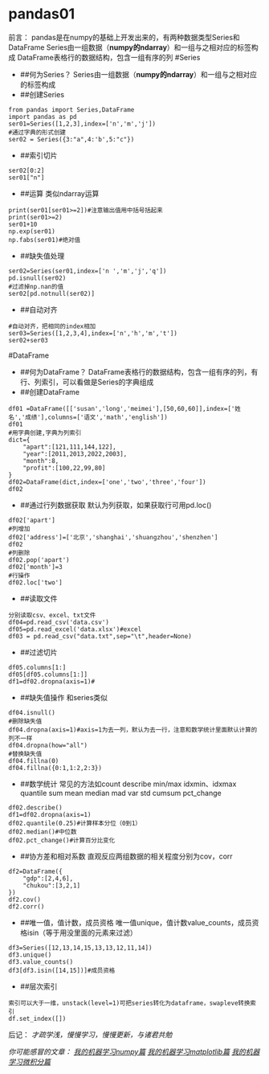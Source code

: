 # pandas01
前言：
pandas是在numpy的基础上开发出来的，有两种数据类型Series和DataFrame
Series由一组数据（**numpy的ndarray**）和一组与之相对应的标签构成
DataFrame表格行的数据结构，包含一组有序的列
#Series
* ##何为Series？
Series由一组数据（**numpy的ndarray**）和一组与之相对应的标签构成
* ##创建Series
```
from pandas import Series,DataFrame
import pandas as pd
ser01=Series([1,2,3],index=['n','m','j'])
#通过字典的形式创建
ser02 = Series({3:"a",4:'b',5:"c"})
```
* ##索引切片
```
ser02[0:2]
ser01["n"]
```

* ##运算
类似ndarray运算
```
print(ser01[ser01>=2])#注意输出值用中括号括起来
print(ser01>=2)
ser01+10
np.exp(ser01)
np.fabs(ser01)#绝对值
```
* ##缺失值处理
```
ser02=Series(ser01,index=['n ','m','j','q'])
pd.isnull(ser02)
#过滤掉np.nan的值
ser02[pd.notnull(ser02)]
```
* ##自动对齐
```
#自动对齐，把相同的index相加
ser03=Series([1,2,3,4],index=['n','h','m','t'])
ser02+ser03
```
#DataFrame
* ##何为DataFrame？
DataFrame表格行的数据结构，包含一组有序的列，有行、列索引，可以看做是Series的字典组成
* ##创建DataFrame
```
df01 =DataFrame([['susan','long','meimei'],[50,60,60]],index=['姓名','成绩'],columns=['语文','math','english'])
df01
#用字典创建,字典为列索引
dict={
    "apart":[121,111,144,122],
    "year":[2011,2013,2022,2003],
    "month":8,
    "profit":[100,22,99,80]
}
df02=DataFrame(dict,index=['one','two','three','four'])
df02
```
* ##通过行列数据获取
默认为列获取，如果获取行可用pd.loc()
```
df02['apart']
#列增加
df02['address']=['北京','shanghai','shuangzhou','shenzhen']
df02
#列删除
df02.pop('apart')
df02['month']=3
#行操作
df02.loc['two']
```
* ##读取文件
```
分别读取csv、excel、txt文件
df04=pd.read_csv('data.csv')
df05=pd.read_excel('data.xlsx')#excel
df03 = pd.read_csv("data.txt",sep="\t",header=None)
```
* ##过滤切片
```
df05.columns[1:]
df05[df05.columns[1:]]
df1=df02.dropna(axis=1)#
```
* ##缺失值操作
和series类似
```
df04.isnull()
#删除缺失值
df04.dropna(axis=1)#axis=1为去一列，默认为去一行，注意和数学统计里面默认计算的列不一样
df04.dropna(how="all")
#替换缺失值
df04.fillna(0)
df04.fillna({0:1,1:2,2:3})
```
* ##数学统计
常见的方法如count describe min/max idxmin、idxmax quantile sum mean median mad var std cumsum pct_change
```
df02.describe()
df1=df02.dropna(axis=1)
df02.quantile(0.25)#计算样本分位（0到1）
df02.median()#中位数
df02.pct_change()#计算百分比变化
```

* ##协方差和相对系数
直观反应两组数据的相关程度分别为cov，corr
```
df2=DataFrame({
    "gdp":[2,4,6],
    "chukou":[3,2,1]
})
df2.cov()
df2.corr()
```
* ##唯一值，值计数，成员资格
唯一值unique，值计数value_counts，成员资格isin（等于用没里面的元素来过滤）
```
df3=Series([12,13,14,15,13,13,12,11,14])
df3.unique()
df3.value_counts()
df3[df3.isin([14,15])]#成员资格
```
* ##层次索引
```
索引可以大于一维，unstack(level=1)可把series转化为dataframe，swapleve转换索引
df.set_index([])

```
后记：
*才疏学浅，慢慢学习，慢慢更新，与诸君共勉*

*你可能感冒的文章：
[我的机器学习numpy篇](https://www.jianshu.com/p/3a757f14a713)
[我的机器学习matplotlib篇](http://www.jianshu.com/p/f2ebf312e323)
[我的机器学习微积分篇](https://www.jianshu.com/p/cd7110333d75)*

